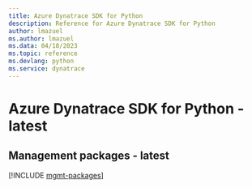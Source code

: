 ```yaml
---
title: Azure Dynatrace SDK for Python
description: Reference for Azure Dynatrace SDK for Python
author: lmazuel
ms.author: lmazuel
ms.data: 04/18/2023
ms.topic: reference
ms.devlang: python
ms.service: dynatrace
---
```

# Azure Dynatrace SDK for Python - latest

## Management packages - latest
[!INCLUDE [mgmt-packages](dynatrace-mgmt-index.md)]